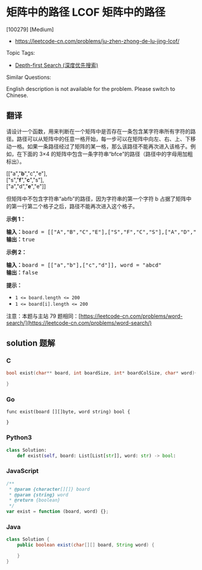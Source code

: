 # 矩阵中的路径 LCOF 矩阵中的路径

[100279] [Medium]

- https://leetcode-cn.com/problems/ju-zhen-zhong-de-lu-jing-lcof/

Topic Tags:

- [Depth-first Search (深度优先搜索)](https://leetcode-cn.com/tag/depth-first-search/)

Similar Questions:

English description is not available for the problem. Please switch to Chinese.

## 翻译

请设计一个函数，用来判断在一个矩阵中是否存在一条包含某字符串所有字符的路径。路径可以从矩阵中的任意一格开始，每一步可以在矩阵中向左、右、上、下移动一格。如果一条路径经过了矩阵的某一格，那么该路径不能再次进入该格子。例如，在下面的 3×4 的矩阵中包含一条字符串“bfce”的路径（路径中的字母用加粗标出）。

\[\["a","**b**","c","e"\],  
\["s","**f**","**c**","s"\],  
\["a","d","**e**","e"\]\]

但矩阵中不包含字符串“abfb”的路径，因为字符串的第一个字符 b 占据了矩阵中的第一行第二个格子之后，路径不能再次进入这个格子。

**示例 1：**

<pre><strong>输入：</strong>board = [["A","B","C","E"],["S","F","C","S"],["A","D","E","E"]], word = "ABCCED"
<strong>输出：</strong>true
</pre>

**示例 2：**

<pre><strong>输入：</strong>board = [["a","b"],["c","d"]], word = "abcd"
<strong>输出：</strong>false
</pre>

**提示：**

- `1 <= board.length <= 200`
- `1 <= board[i].length <= 200`

注意：本题与主站 79 题相同：[https://leetcode-cn.com/problems/word-search/](https://leetcode-cn.com/problems/word-search/)

## solution 题解

### C

```c
bool exist(char** board, int boardSize, int* boardColSize, char* word){

}
```

### Go

```golang
func exist(board [][]byte, word string) bool {

}
```

### Python3

```python
class Solution:
    def exist(self, board: List[List[str]], word: str) -> bool:
```

### JavaScript

```javascript
/**
 * @param {character[][]} board
 * @param {string} word
 * @return {boolean}
 */
var exist = function (board, word) {};
```

### Java

```java
class Solution {
    public boolean exist(char[][] board, String word) {

    }
}
```
